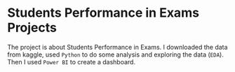 # Students Performance in Exams Projects
The project is about Students Performance in Exams.
I downloaded the data from kaggle, used `Python` to do some analysis and exploring the data (`EDA`).
Then I used `Power BI` to create a dashboard.
